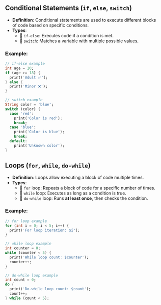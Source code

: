 ## Conditional Statements (`if`, `else`, `switch`)

- **Definition**: Conditional statements are used to execute different blocks of code based on specific conditions.
- **Types**:
  - 🎯 `if-else`: Executes code if a condition is met.
  - 🎯 `switch`: Matches a variable with multiple possible values.

### Example:

```dart
// if-else example
int age = 20;
if (age >= 18) {
  print('Adult ✅');
} else {
  print('Minor ❌');
}

// switch example
String color = 'blue';
switch (color) {
  case 'red':
    print('Color is red');
    break;
  case 'blue':
    print('Color is blue');
    break;
  default:
    print('Unknown color');
}
```


## Loops (`for`, `while`, `do-while`)

- **Definition**: Loops allow executing a block of code multiple times.
- **Types**:
  - 🎯 `for` loop: Repeats a block of code for a specific number of times.
  - 🎯 `while` loop: Executes as long as a condition is true.
  - 🎯 `do-while` loop: Runs **at least once**, then checks the condition.

### Example:

```dart
// for loop example
for (int i = 0; i < 5; i++) {
  print('For loop iteration: $i');
}

// while loop example
int counter = 0;
while (counter < 5) {
  print('While loop count: $counter');
  counter++;
}

// do-while loop example
int count = 0;
do {
  print('Do-while loop count: $count');
  count++;
} while (count < 5);
```
